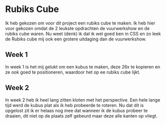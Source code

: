 # Rubiks Cube

Ik heb gekozen om voor dit project een rubiks cube te maken. Ik heb hier voor gekozen omdat de 2 leukste opdrachten de vuurwerkshow en de rubiks cube waren. Nu weet (denk) ik dat ik wel goed ben in CSS en zo leek de Rubiks cube mij ook een grotere uitdaging dan de vuurwerkshow.

## Week 1

In week 1 is het mij gelukt om een kubus te maken, deze 26x te kopieren en ze ook goed te positioneren, waardoor het op ee rubiks cube lijkt.

## Week 2

In week 2 heb ik heel lang zitten kloten met het perspective. Een hele lange tijd werd de kubus plat als ik heb probeerde te roteren. Nu dat dit is opgelost zit ik er helaas nog mee dat wanneer ik de kubus probeer te draaien, dit niet op de plaats zelf gebeurd maar deze alle kanten op vliegt.
